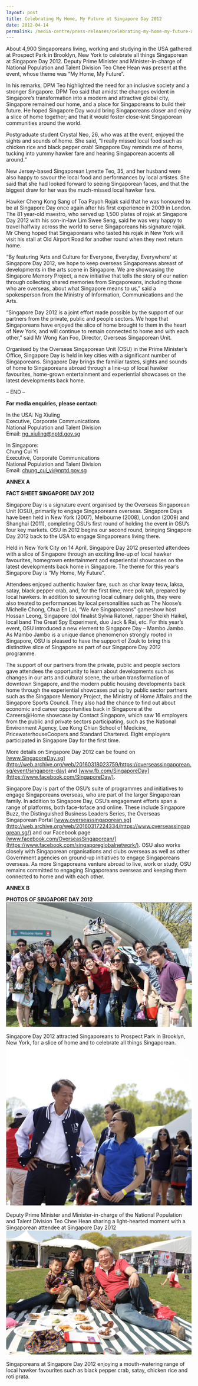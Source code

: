 ```yaml
---
layout: post
title: Celebrating My Home, My Future at Singapore Day 2012
date: 2012-04-14
permalink: /media-centre/press-releases/celebrating-my-home-my-future-at-singapore-day-2012/
---
```

About 4,900 Singaporeans living, working and studying in the USA gathered at Prospect Park in Brooklyn, New York to celebrate all things Singaporean at Singapore Day 2012. Deputy Prime Minister and Minister-in-charge of National Population and Talent Division Teo Chee Hean was present at the event, whose theme was “My Home, My Future”.

In his remarks, DPM Teo highlighted the need for an inclusive society and a stronger Singapore. DPM Teo said that amidst the changes evident in Singapore’s transformation into a modern and attractive global city, Singapore remained our home, and a place for Singaporeans to build their future. He hoped Singapore Day would bring Singaporeans closer and enjoy a slice of home together; and that it would foster close-knit Singaporean communities around the world.

Postgraduate student Crystal Neo, 26, who was at the event, enjoyed the sights and sounds of home. She said, "I really missed local food such as chicken rice and black pepper crab! Singapore Day reminds me of home, tucking into yummy hawker fare and hearing Singaporean accents all around.”

New Jersey-based Singaporean Lynette Teo, 35, and her husband were also happy to savour the local food and performances by local artistes. She said that she had looked forward to seeing Singaporean faces, and that the biggest draw for her was the much-missed local hawker fare.

Hawker Cheng Kong Sang of Toa Payoh Rojak said that he was honoured to be at Singapore Day once again after his first experience in 2009 in London. The 81 year-old maestro, who served up 1,500 plates of rojak at Singapore Day 2012 with his son-in-law Lim Swee Seng, said he was very happy to travel halfway across the world to serve Singaporeans his signature rojak. Mr Cheng hoped that Singaporeans who tasted his rojak in New York will visit his stall at Old Airport Road for another round when they next return home.

“By featuring ‘Arts and Culture for Everyone, Everyday, Everywhere’ at Singapore Day 2012, we hope to keep overseas Singaporeans abreast of developments in the arts scene in Singapore. We are showcasing the Singapore Memory Project, a new initiative that tells the story of our nation through collecting shared memories from Singaporeans, including those who are overseas, about what Singapore means to us,” said a spokesperson from the Ministry of Information, Communications and the Arts.

“Singapore Day 2012 is a joint effort made possible by the support of our partners from the private, public and people sectors. We hope that Singaporeans have enjoyed the slice of home brought to them in the heart of New York, and will continue to remain connected to home and with each other,” said Mr Wong Kan Foo, Director, Overseas Singaporean Unit.

Organised by the Overseas Singaporean Unit (OSU) in the Prime Minister’s Office, Singapore Day is held in key cities with a significant number of Singaporeans. Singapore Day brings the familiar tastes, sights and sounds of home to Singaporeans abroad through a line-up of local hawker favourites, home-grown entertainment and experiential showcases on the latest developments back home.

– END –

**For media enquiries, please contact:**

In the USA:
Ng Xiuling  
Executive, Corporate Communications  
National Population and Talent Division  
Email: [ng_xiuling@nptd.gov.sg](mailto:ng_xiuling@nptd.gov.sg)

In Singapore:  
Chung Cui Yi  
Executive, Corporate Communications  
National Population and Talent Division  
Email: [chung_cui_yi@nptd.gov.sg](mailto:chung_cui_yi@nptd.gov.sg)

**ANNEX A**

**FACT SHEET 
SINGAPORE DAY 2012**

Singapore Day is a signature event organised by the Overseas Singaporean Unit (OSU), primarily to engage Singaporeans overseas. Singapore Days have been held in New York (2007), Melbourne (2008), London (2009) and Shanghai (2011), completing OSU’s first round of holding the event in OSU’s four key markets. OSU in 2012 begins our second round, bringing Singapore Day 2012 back to the USA to engage Singaporeans living there.

Held in New York City on 14 April, Singapore Day 2012 presented attendees with a slice of Singapore through an exciting line-up of local hawker favourites, homegrown entertainment and experiential showcases on the latest developments back home in Singapore. The theme for this year’s Singapore Day is “My Home, My Future”.

Attendees enjoyed authentic hawker fare, such as char kway teow, laksa, satay, black pepper crab, and, for the first time, mee pok tah, prepared by local hawkers. In addition to savouring local culinary delights, they were also treated to performances by local personalities such as The Noose’s Michelle Chong, Chua En Lai, “We Are Singaporeans” gameshow host Hossan Leong, Singapore Idol finalist Sylvia Ratonel, rapper Sheikh Haikel, local band The Great Spy Experiment, duo Jack & Rai, etc. For this year’s event, OSU introduced a new element to Singapore Day – Mambo Jambo. As Mambo Jambo is a unique dance phenomenon strongly rooted in Singapore, OSU is pleased to have the support of Zouk to bring this distinctive slice of Singapore as part of our Singapore Day 2012 programme.

The support of our partners from the private, public and people sectors gave attendees the opportunity to learn about developments such as changes in our arts and cultural scene, the urban transformation of downtown Singapore, and the modern public housing developments back home through the experiential showcases put up by public sector partners such as the Singapore Memory Project, the Ministry of Home Affairs and the Singapore Sports Council. They also had the chance to find out about economic and career opportunities back in Singapore at the Careers@Home showcase by Contact Singapore, which saw 16 employers from the public and private sectors participating, such as the National Environment Agency, Lee Kong Chian School of Medicine, PricewaterhouseCoopers and Standard Chartered. Eight employers participated in Singapore Day for the first time.

More details on Singapore Day 2012 can be found on [www.SingaporeDay.sg](http://web.archive.org/web/20160318023759/https://overseassingaporean.sg/event/singapore-day) and [www.fb.com/SingaporeDay](https://www.facebook.com/SingaporeDay/).

Singapore Day is part of the OSU’s suite of programmes and initiatives to engage Singaporeans overseas, who are part of the larger Singaporean family. In addition to Singapore Day, OSU’s engagement efforts span a range of platforms, both face-toface and online. These include Singapore Buzz, the Distinguished Business Leaders Series, the Overseas Singaporean Portal [www.overseassingaporean.sg](http://web.archive.org/web/20160317224334/https://www.overseassingaporean.sg/) and our Facebook page [www.facebook.com/OverseasSingaporean/](https://www.facebook.com/singaporeglobalnetwork/). OSU also works closely with Singaporean organisations and clubs overseas as well as other Government agencies on ground-up initiatives to engage Singaporeans overseas. As more Singaporeans venture abroad to live, work or study, OSU remains committed to engaging Singaporeans overseas and keeping them connected to home and with each other.

**ANNEX B**

**PHOTOS OF SINGAPORE DAY 2012**
![prospect+park](/images/press%20release%20images/prospect-park.jpg)

Singapore Day 2012 attracted Singaporeans to Prospect Park in Brooklyn, New York, for a slice of home and to celebrate all things Singaporean.
![singaporean+attendee](/images/press%20release%20images/singaporean-attendee.jpg)

Deputy Prime Minister and Minister-in-charge of the National Population and Talent Division Teo Chee Hean sharing a light-hearted moment with a Singaporean attendee at Singapore Day 2012
![family](/images/press%20release%20images/family032b845b617a6d73a304ff0000443480.png)

Singaporeans at Singapore Day 2012 enjoying a mouth-watering range of local hawker favourites such as black pepper crab, satay, chicken rice and roti prata.